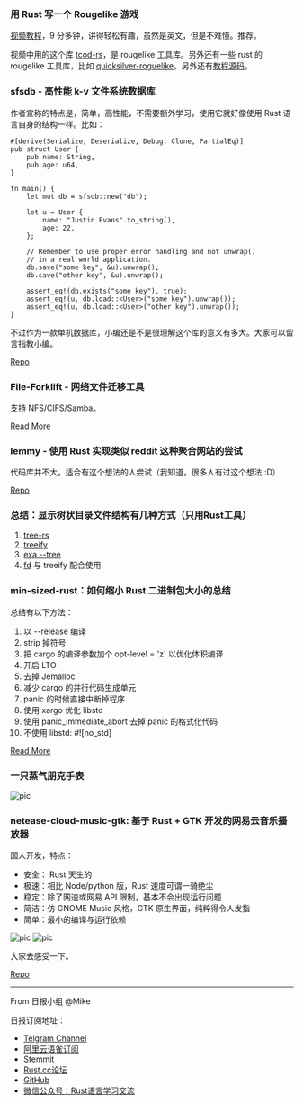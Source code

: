 ### 用 Rust 写一个 Rougelike 游戏

[视频教程](https://www.reddit.com/r/rust/comments/be3akh/build_a_roguelike_game_in_rust/)，9 分多钟，讲得轻松有趣，虽然是英文，但是不难懂。推荐。

视频中用的这个库 [tcod-rs](https://github.com/tomassedovic/tcod-rs)，是 rougelike 工具库。另外还有一些 rust 的 rougelike 工具库，比如 [quicksilver-roguelike](https://github.com/tomassedovic/quicksilver-roguelike)。另外还有[教程源码](https://github.com/tomassedovic/roguelike-tutorial)。

### sfsdb - 高性能 k-v 文件系统数据库

作者宣称的特点是，简单，高性能，不需要额外学习，使用它就好像使用 Rust 语言自身的结构一样。比如：

```
#[derive(Serialize, Deserialize, Debug, Clone, PartialEq)]
pub struct User {
    pub name: String,
    pub age: u64,
}

fn main() {
    let mut db = sfsdb::new("db");

    let u = User {
        name: "Justin Evans".to_string(),
        age: 22,
    };

    // Remember to use proper error handling and not unwrap()
    // in a real world application.
    db.save("some key", &u).unwrap();
    db.save("other key", &u).unwrap();

    assert_eq!(db.exists("some key"), true);
    assert_eq!(u, db.load::<User>("some key").unwrap());
    assert_eq!(u, db.load::<User>("other key").unwrap());
}
```

不过作为一款单机数据库，小编还是不是很理解这个库的意义有多大。大家可以留言指教小编。

[Repo](https://github.com/AlmightyFloppyFish/sfsdb)

### File-Forklift - 网络文件迁移工具

支持 NFS/CIFS/Samba。

[Read More](https://github.com/mzhong1/File-Forklift)

### lemmy - 使用 Rust 实现类似 reddit 这种聚合网站的尝试

代码库并不大，适合有这个想法的人尝试（我知道，很多人有过这个想法 :D）

[Repo](https://github.com/dessalines/lemmy)

### 总结：显示树状目录文件结构有几种方式（只用Rust工具）

1. [tree-rs](https://github.com/sighol/tree-rs)
2. [treeify](https://github.com/dzamlo/treeify) 
3. [exa --tree](https://the.exa.website/features/tree-view)
4. [fd](https://github.com/sharkdp/fd) 与 treeify 配合使用

### min-sized-rust：如何缩小 Rust 二进制包大小的总结 

总结有以下方法：

1. 以 --release 编译
2. strip 掉符号
3. 把 cargo 的编译参数加个 opt-level = 'z' 以优化体积编译
4. 开启 LTO
5. 去掉 Jemalloc
6. 减少 cargo 的并行代码生成单元
7. panic 的时候直接中断掉程序 
8. 使用 xargo 优化 libstd
9. 使用 panic_immediate_abort 去掉 panic 的格式化代码
10. 不使用 libstd: #![no_std]

[Read More](https://github.com/johnthagen/min-sized-rust)

### 一只蒸气朋克手表

![pic](https://wx3.sinaimg.cn/mw690/73eff722ly1g26l304u3wj20qy0pue81.jpg)

### netease-cloud-music-gtk: 基于 Rust + GTK 开发的网易云音乐播放器

国人开发，特点：

- 安全： Rust 天生的
- 极速：相比 Node/python 版，Rust 速度可谓一骑绝尘
- 稳定：除了网速或网易 API 限制，基本不会出现运行问题
- 简洁：仿 GNOME Music 风格，GTK 原生界面，纯粹得令人发指
- 简单：最小的编译与运行依赖

![pic](https://user-images.githubusercontent.com/6460323/55945759-01f55200-5c7e-11e9-9a91-606a4656555e.png)
![pic](https://user-images.githubusercontent.com/6460323/55945765-04f04280-5c7e-11e9-9f38-242524aedd66.png)

大家去感受一下。

[Repo](https://github.com/gmg137/netease-cloud-music-gtk)

---

From 日报小组 @Mike

日报订阅地址：

- [Telgram Channel](https://t.me/rust_daily_news )
- [阿里云语雀订阅](https://www.yuque.com/chaosbot/rustnews)
- [Stemmit](https://steemit.com/@blackanger)
- [Rust.cc论坛](https://rust.cc)
- [GitHub](https://github.com/RustStudy/rust_daily_news)
- [微信公众号：Rust语言学习交流](https://rust.cc/article?id=ed7c9379-d681-47cb-9532-0db97d883f62)

